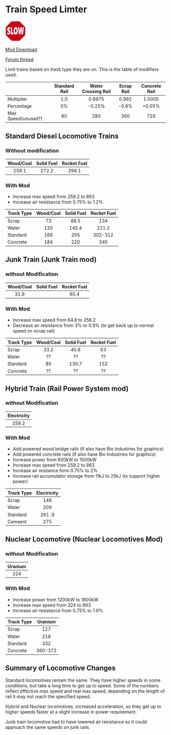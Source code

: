 # Train Speed Limter

![icon](images/thumb.png)

[Mod Download](https://mods.factorio.com/mods/d3x0r/train-speed-limiter) 

[Forum thread](https://forums.factorio.com/viewtopic.php?f=91&t=51104)


Limit trains based on track type they are on.  This is the table of modifiers used.

|   | Standard Rail | Water Crossing Rail | Scrap Rail | Concrete Rail |
|:---|:---:|:---:|:---:|:---:|
| Multiplier | 1.0  | 0.9975 | 0.992 | 1.0005 |
| Percentage | 0%   | -0.25% | -0.8% | +0.05% |
| Max Speed(unused?)  | 80  | 280  | 360  | 720  |

## Standard Diesel Locomotive Trains
### Without modification
| Wood/Coal | Solid Fuel | Rocket Fuel |
|:------:|:---:|:---:|
| 259.1 | 272.2 | 298.1 |

### With Mod

  - Increase max speed from 259.2 to 863
  - Increase air resistance from 0.75% to 1.2%

| Track Type | Wood/Coal | Solid Fuel | Rocket Fuel |
|:--------|:------:|:---:|:---:|
| Scrap | 73 | 88.5 | 134 |
| Water | 120 | 145.4 | 221.2 |
| Standard | 169 | 205 |  302-312 |
| Concrete | 184 | 220 |  340 |

## Junk Train (Junk Train mod)
### without Modification
| Wood/Coal | Solid Fuel | Rocket Fuel |
|:------:|:---:|:---:|
| 31.9 |  | 60.4 |

### With Mod

  - Increase max speed from 64.8 to 256.2
  - Decrease air resistance from 3% to 0.9% (to get back up to normal speed on scrap rail)

|Track Type| Wood/Coal | Solid Fuel | Rocket Fuel |
|:----- |:------:|:---:|:---:|
| Scrap | 33.2 | 40.8  | 63 |
| Water | ?? | ?? | ?? |
| Standard | 80 | 130.7 |  152 |
| Concrete | ?? | ?? | ?? |

## Hybrid Train (Rail Power System mod)
### without Modification
| Electricity |
|:------:|
| 259.2 |

### With Mod
  - Add powered wood bridge rails (if also have Bio Industries for graphics)
  - Add powered concrete rails (if also have Bio Industries for graphics) 
  - Increase power from 600kW to 1500kW
  - Increase max speed from 259.2 to 863
  - Increase air resitance form 0.75% to 2%
  - Increase rail accumulator storage from 11kJ to 25kJ (to support higher power)

|Track Type | Electricity |
|:------|:------:|
|Scrap    | 146 |
|Water    | 209 |
|Standard | 261 .9 |  * only standard rails are modified with electric power
|Cemeent  | 275 |

## Nuclear Locomotive (Nuclear Locomotives Mod)
### without Modification

| Uranium |
|:------:|
| 324 |

### With Mod

  - Increase power from 1200kW to 1800kW
  - Increase max speed from 324 to 863
  - Increase air resistance from 0.75% to 1.9%


| Track Type | Uranium |
|:------|:------:|
|Scrap    | 127 |
|Water    | 218 |
|Standard | 332 |
|Concrete   | 360-372 |


## Summary of Locomotive Changes

Standard locomotives remain the same.  They have higher speeds in some conditions, but take a long time to get up to speed. 
Some of the numbers reflect effective max speed and real max speed; depending on the length of rail it may not reach the specified speed.

Hybrid and Nuclear locomotives, increased acceleration, so they get up to higher speeds faster at a slight increase in power requirement.

Junk train locomotive had to have lowered air resistance so it could approach the same speeds on junk rails.



